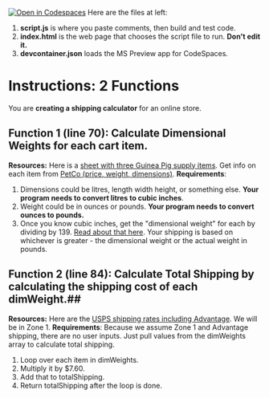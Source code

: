 [![Open in Codespaces](https://classroom.github.com/assets/launch-codespace-2972f46106e565e64193e422d61a12cf1da4916b45550586e14ef0a7c637dd04.svg)](https://classroom.github.com/open-in-codespaces?assignment_repo_id=16765189)
Here are the files at left: 
1. **script.js** is where you paste comments, then build and test code.
1. **index.html** is the web page that chooses the script file to run. **Don't edit it.**
1. **devcontainer.json** loads the MS Preview app for CodeSpaces.

# Instructions: 2 Functions #
You are **creating a shipping calculator** for an online store.
## Function 1 (line 70): Calculate Dimensional Weights for each cart item. ##
**Resources:** Here is a [sheet with three Guinea Pig supply items](https://docs.google.com/spreadsheets/d/126gkcIq-qV_TUj57O4AE25ivtdfwt4FmEpMTfl7e44o/edit?gid=0#gid=0).  Get info on each item from [PetCo (price, weight, dimensions)](https://www.petco.com/shop/en/petcostore/). 
**Requirements**:
1. Dimensions could be litres, length width height, or something else.  **Your program needs to convert litres to cubic inches**.
1. Weight could be in ounces or pounds.  **Your program needs to convert ounces to pounds.**
1. Once you know cubic inches, get the "dimensional weight" for each by dividing by 139.  [Read about that here](https://redstagfulfillment.com/dimensional-weight-calculator/). Your shipping is based on whichever is greater - the dimensional weight or the actual weight in pounds.
  
## Function 2 (line 84): Calculate Total Shipping by calculating the shipping cost of each dimWeight.##
**Resources:** Here are the [USPS shipping rates including Advantage](https://www.pitneybowes.com/us/blog/usps-shipping-rates-increase-2023.html).  We will be in Zone 1. 
**Requirements**: Because we assume Zone 1 and Advantage shipping, there are no user inputs.  Just pull values from the dimWeights array to calculate total shipping.
1. Loop over each item in dimWeights. 
1. Multiply it by $7.60.
1. Add that to totalShipping.
1. Return totalShipping after the loop is done. 
